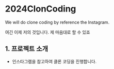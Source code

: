 # 2024ClonCoding
We will do clone coding by reference the Instagram.

여긴 이제 저의 것입니다. 제 마음대로 할 수 있죠

## 1. 프로젝트 소개
- 인스타그램을 참고하여 클론 코딩을 진행합니다.
